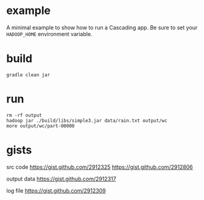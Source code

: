 example
=======
A minimal example to show how to run a Cascading app.
Be sure to set your `HADOOP_HOME` environment variable.

build
=====
    gradle clean jar

run
===
    rm -rf output
    hadoop jar ./build/libs/simple3.jar data/rain.txt output/wc
    more output/wc/part-00000

gists
=====
src code
https://gist.github.com/2912325
https://gist.github.com/2912806

output data
https://gist.github.com/2912317

log file
https://gist.github.com/2912309
